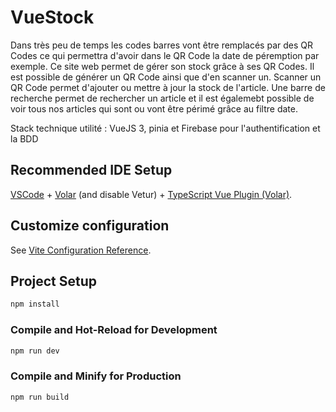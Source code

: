 # VueStock

Dans très peu de temps les codes barres vont être remplacés par des QR Codes ce qui permettra d'avoir dans le QR Code la date de péremption par exemple.
Ce site web permet de gérer son stock grâce à ses QR Codes. Il est possible de générer un QR Code ainsi que d'en scanner un. Scanner un QR Code permet d'ajouter ou mettre à jour la stock de l'article.
Une barre de recherche permet de rechercher un article et il est égalemebt possible de voir tous nos articles qui sont ou vont être périmé grâce au filtre date.

Stack technique utilité : VueJS 3, pinia et Firebase pour l'authentification et la BDD

## Recommended IDE Setup

[VSCode](https://code.visualstudio.com/) + [Volar](https://marketplace.visualstudio.com/items?itemName=Vue.volar) (and disable Vetur) + [TypeScript Vue Plugin (Volar)](https://marketplace.visualstudio.com/items?itemName=Vue.vscode-typescript-vue-plugin).

## Customize configuration

See [Vite Configuration Reference](https://vitejs.dev/config/).

## Project Setup

```sh
npm install
```

### Compile and Hot-Reload for Development

```sh
npm run dev
```

### Compile and Minify for Production

```sh
npm run build
```
